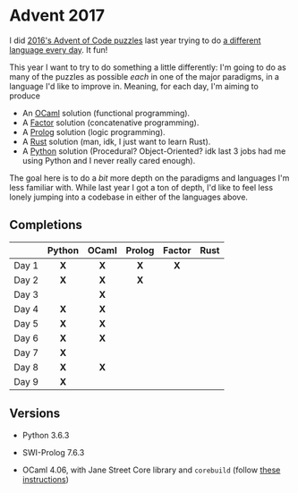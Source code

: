 # Advent 2017

I did [2016's Advent of Code puzzles][1] last year trying to do
[a different language every day][2]. It fun!

This year I want to try to do something a little differently: I'm going to do
as many of the puzzles as possible _each_ in one of the major paradigms, in a
language I'd like to improve in. Meaning, for each day, I'm aiming to produce

- An [OCaml][3] solution (functional programming).
- A [Factor][4] solution (concatenative programming).
- A [Prolog][5] solution (logic programming).
- A [Rust][6] solution (man, idk, I just want to learn Rust).
- A [Python][7] solution (Procedural? Object-Oriented? idk last 3 jobs had me
  using Python and I never really cared enough).

The goal here is to do a _bit_ more depth on the paradigms and languages I'm
less familiar with. While last year I got a ton of depth, I'd like to feel
less lonely jumping into a codebase in either of the languages above.

## Completions

|        | Python | OCaml | Prolog | Factor | Rust |
|:----   |  :---: | :---: | :---:  | :---:  | :---:|
| Day 1  |  **X** | **X** | **X**  | **X**  |      |
| Day 2  |  **X** | **X** | **X**  |        |      |
| Day 3  |        | **X** |        |        |      |
| Day 4  |  **X** | **X** |        |        |      |
| Day 5  |  **X** | **X** |        |        |      |
| Day 6  |  **X** | **X** |        |        |      |
| Day 7  |  **X** |       |        |        |      |
| Day 8  |  **X** | **X** |        |        |      |
| Day 9  |  **X** |       |        |        |      |

## Versions

- Python 3.6.3
- SWI-Prolog 7.6.3
- OCaml 4.06, with Jane Street Core library and `corebuild` (follow
  [these instructions][8])


   [1]: https://adventofcode.com/2016
   [2]: https://morepablo.com/2016/12/advent-of-code.html
   [3]: https://ocaml.org/
   [4]: https://factorcode.org/
   [5]: http://www.swi-prolog.org/
   [6]: https://www.rust-lang.org/en-US/
   [7]: https://www.python.org/
   [8]: https://github.com/realworldocaml/book/wiki/Installation-Instructions
